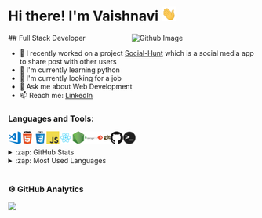# Hi there! I'm Vaishnavi <img src="https://raw.githubusercontent.com/ABSphreak/ABSphreak/master/gifs/Hi.gif" width="30px"> 
<!-- 👋 -->
<img width="50%" align="right" alt="Github Image" src="https://raw.githubusercontent.com/onimur/.github/master/.resources/git-header.svg" />
## Full Stack Developer 

- 🔭 I recently worked on a project [Social-Hunt](https://github.com/VaishnaviMehrotra/Social-Hunt) which is a social media app to share post with other users  
- 🌱 I'm currently learning python 
- 👯 I'm currently looking for a job 
- 💬 Ask me about Web Development
- 📫 Reach me: [LinkedIn](https://www.linkedin.com/in/vaishnavi-mehrotra-8a2421187/)

### Languages and Tools:

<img align="left" alt="Visual Studio Code" width="26px" src="https://raw.githubusercontent.com/github/explore/80688e429a7d4ef2fca1e82350fe8e3517d3494d/topics/visual-studio-code/visual-studio-code.png" />
<img align="left" alt="HTML5" width="26px" src="https://raw.githubusercontent.com/github/explore/80688e429a7d4ef2fca1e82350fe8e3517d3494d/topics/html/html.png" />
<img align="left" alt="CSS3" width="26px" src="https://raw.githubusercontent.com/github/explore/80688e429a7d4ef2fca1e82350fe8e3517d3494d/topics/css/css.png" />
<img align="left" alt="JavaScript" width="26px" src="https://raw.githubusercontent.com/github/explore/80688e429a7d4ef2fca1e82350fe8e3517d3494d/topics/javascript/javascript.png" />
<img align="left" alt="React" width="26px" src="https://raw.githubusercontent.com/github/explore/80688e429a7d4ef2fca1e82350fe8e3517d3494d/topics/react/react.png" />
<img align="left" alt="Node.js" width="26px" src="https://raw.githubusercontent.com/github/explore/80688e429a7d4ef2fca1e82350fe8e3517d3494d/topics/nodejs/nodejs.png" />
<img align="left" alt="MongoDB" width="26px" src="https://raw.githubusercontent.com/github/explore/80688e429a7d4ef2fca1e82350fe8e3517d3494d/topics/mongodb/mongodb.png" />
<img align="left" alt="Git" width="26px" src="https://raw.githubusercontent.com/github/explore/80688e429a7d4ef2fca1e82350fe8e3517d3494d/topics/git/git.png" />
<img align="left" alt="GitHub" width="26px" src="https://raw.githubusercontent.com/github/explore/78df643247d429f6cc873026c0622819ad797942/topics/github/github.png" />
<img align="left" alt="Terminal" width="26px" src="https://raw.githubusercontent.com/github/explore/80688e429a7d4ef2fca1e82350fe8e3517d3494d/topics/terminal/terminal.png" />

<br/>
<br/>

<details>
  <summary>:zap: GitHub Stats</summary>

  <img align="left" alt="GitHub Stats" src="https://github-readme-stats.vercel.app/api?username=VaishnaviMehrotra&&show_icons=true&title_color=0000FF&icon_color=0000FF&text_color=151515&bg_color=fff" />

</details>

<details>
  <summary>:zap: Most Used Languages </summary>

  <img align="left" alt="Most Used Languages" src="https://github-readme-stats.vercel.app/api/top-langs/?username=VaishnaviMehrotra" />

</details>

<br/>


 <h3> ⚙️  GitHub Analytics</h3> 
<img src="https://activity-graph.herokuapp.com/graph?username=VaishnaviMehrotra&show_icons=true&count_private=true&area=true&&color=333333&line=ABD6DFFF&point=89ABE3FF&hide_border=true" />

  
